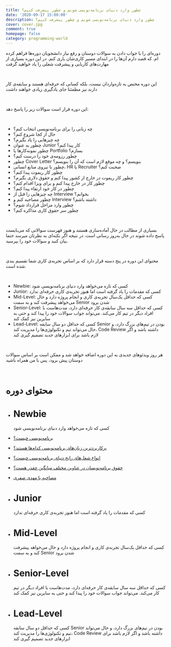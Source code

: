 ```yaml
---
title: چطور وارد دنیای برنامه‌نویسی شویم و چطور پیشرفت کنیم؟
date: '2020-09-17 15:00:00'
description: چطور وارد دنیای برنامه‌نویسی شویم و چطور پیشرفت کنیم؟
cover: cover.jpg
comment: true
homepage: false
category: programming-world
---
```


دوره‌ای را با جواب دادن به سوالات دوستان و رفع نیاز دانشجویان دوره‌ها فراهم کرده ام. که قصد دارم آن‌ها را در ابتدای مسیر کاری‌شان یاری کنم.
در این دوره بسیاری از مهارت‌های کاریابی و پیشرفت شغلی را یاد خواهید گرفت

<br />

این دوره مختص به تازه‌واردان نیست، بلکه کسانی که حرفه‌ای هستند و سابقه‌ی کار دارند نیز مطمئنا جای یادگیری زیادی خواهند داشت

<br />

این دوره قرار است سوالات زیر را پاسخ دهد:

<br />

- چه زبانی را برای برنامه‌نویسی انتخاب کنم؟
- حال از کجا شروع کنم؟
- چه چیز‌هایی را یاد بگیرم؟
- چطور به عنوان Junior کار پیدا کنم؟
- چطور نمونه‌کارها یا Portfolio بسازم؟
- چطور رزومه‌ی خود را درست کنم؟
- چطور Cover Letter بنویسم؟‌ و چه موقع لازم است که آن را بنویسم؟
- چطور با نیروی منابع انسانی، HR یا Recruiter صحبت کنم؟
- چطور کار ریموت پیدا کنم؟
- چطور کار ریموت در خارج از کشور پیدا کنم و حقوق دلاری بگیرم؟
- چطور کار در خارج پیدا کنم و برای ویزا اقدام کنم؟
- چطور در کار خود ارتقاء پیدا کنم؟
- چه چیزهایی را قبل از Interview بخوانم؟
- چطور مصاحبه کنم و Interview داشته باشم؟
- چطور وارد مراحل قرارداد شوم؟
- چطور سر حقوق کاری مذاکره کنم؟

<br />

بسیاری از مطالب در حال آماده‌سازی هستند و هنوز فهرست سوالاتی که می‌بایست پاسخ داده شوند در حال به‌روز رسانی است. در نتیجه اگر نکته‌ای به نظرتان میر‌سد حتما بیان کنید و سوالات خود را بپرسید.

<br />

محتوای این دوره در پنج دسته قرار دارد که بر اساس تجربه‌ی کاری شما تقسیم بندی شده است.

<br />

<ul>
  <li>Newbie: کسی که تازه می‌خواهد وارد دنیای برنامه‌نویسی شود</li>
  <li>Junior: کسی که مقدمات را یاد گرفته است اما هنوز تجربه‌ی کاری حرفه‌ای ندارد</li>
  <li>Mid-Level: کسی که حداقل یک‌سال تجربه‌ی کاری و انجام پروژه دارد و حال می‌خواهد پیشرفت کند و به سمت  Senior شدن برود</li>
  <li>Senior-Level: کسی که حداقل سه سال سابقه‌ی کار حرفه‌ای دارد، مدت‌هاست با افراد دیگر در تیم کار می‌کند. می‌تواند جواب سوالات خود را پیدا کند و حتی به سایرین نیز کمک کند</li>
  <li>Lead-Level: کسی که حداقل دو سال سابقه Senior بودن در تیم‌های بزرگ دارد، و حال می‌تواند تیم و تکنولوژی‌ها را مدیریت کند، Code Review داشته باشد و اگر لازم باشد برای ابزار‌های جدید تصمیم گیری کند</li>
</ul>

<br />

هر روز ویدئوهای جدیدی به این دوره اضافه خواهد شد و ممکن است بر اساس سوالات دوستان پیش برود، پس با من همراه باشید

<br />

# محتوای دوره

<div class="course-items">

- # Newbie

  کسی که تازه می‌خواهد وارد دنیای برنامه‌نویسی شود

- [برنامه‌نویسی چیست؟](/what-is-programming)
- [پرکاربردترین زبان‌های برنامه‌نویسی کدام‌ها هستند؟](/what-are-the-different-types-of-programming)
- [انواع شغل‌های رایج دنیای برنامه‌نویسی چیست؟](/what-are-the-different-types-of-jobs)
- [حقوق برنامه‌نویسان در عناوین مختلف میانگین چقدر هست؟](/how-much-is-the-salary-of-engineers)
- [مصاحبه با مهدی صفری](/chat-with-mahdi-safari)

* # Junior

  کسی که مقدمات را یاد گرفته است اما هنوز تجربه‌ی کاری حرفه‌ای ندارد

- # Mid-Level

  کسی که حداقل یک‌سال تجربه‌ی کاری و انجام پروژه دارد و حال می‌خواهد پیشرفت کند و به سمت Senior شدن برود

- # Senior-Level

  کسی که حداقل سه سال سابقه‌ی کار حرفه‌ای دارد، مدت‌هاست با افراد دیگر در تیم کار می‌کند. می‌تواند جواب سوالات خود را پیدا کند و حتی به سایرین نیز کمک کند

- # Lead-Level

  کسی که حداقل دو سال سابقه Senior بودن در تیم‌های بزرگ دارد، و حال می‌تواند تیم و تکنولوژی‌ها را مدیریت کند، Code Review داشته باشد و اگر لازم باشد برای ابزار‌های جدید تصمیم گیری کند

</div>
